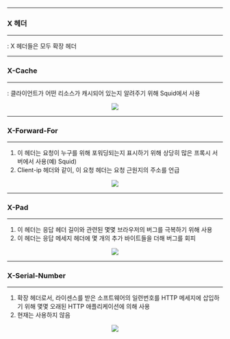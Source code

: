 -----
### X 헤더
-----
: X 헤더들은 모두 확장 헤더

-----
### X-Cache
-----
: 클라이언트가 어떤 리소스가 캐시되어 있는지 알려주기 위해 Squid에서 사용
<div align="center">
<img src="https://github.com/user-attachments/assets/397be2f2-b828-4af8-aa6f-10360caffe3d">
</div>

-----
### X-Forward-For
-----
1. 이 헤더는 요청이 누구를 위해 포워딩되는지 표시하기 위해 상당히 많은 프록시 서버에서 사용(예) Squid)
2. Client-ip 헤더와 같이, 이 요청 헤더는 요청 근원지의 주소를 언급
<div align="center">
<img src="https://github.com/user-attachments/assets/e4f18cb4-6be3-4aa0-be56-9191c6ce054a">
</div>

-----
### X-Pad
-----
1. 이 헤더는 응답 헤더 길이와 관련된 몇몇 브라우저의 버그를 극복하기 위해 사용
2. 이 헤더는 응답 메세지 헤더에 몇 개의 추가 바이트들을 더해 버그를 회피
<div align="center">
<img src="https://github.com/user-attachments/assets/5c1d25d2-d88e-4eca-b924-d9928bebc2c8">
</div>

-----
### X-Serial-Number
-----
1. 확장 헤더로서, 라이센스를 받은 소프트웨어의 일련번호를 HTTP 메세지에 삽입하기 위해 몇몇 오래된 HTTP 애플리케이션에 의해 사용
2. 현재는 사용하지 않음
<div align="center">
<img src="https://github.com/user-attachments/assets/6309cb32-704c-4c04-9e88-89e0bd9c5e7e">
</div>
